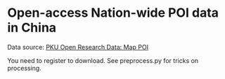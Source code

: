 # Open-access Nation-wide POI data in China

Data source: [PKU Open Research Data: Map POI](https://opendata.pku.edu.cn/dataset.xhtml?persistentId=doi:10.18170/DVN/WSXCNM)

You need to register to download.
See preprocess.py for tricks on processing.

